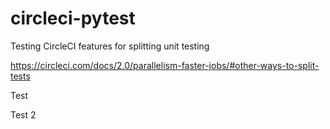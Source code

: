 # circleci-pytest
Testing CircleCI features for splitting unit testing

https://circleci.com/docs/2.0/parallelism-faster-jobs/#other-ways-to-split-tests

Test

Test 2
